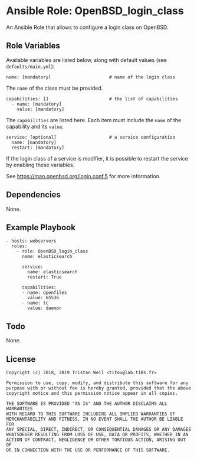# Ansible Role: OpenBSD_login_class

An Ansible Role that allows to configure a login class on OpenBSD.

## Role Variables

Available variables are listed below, along with default values (see `defaults/main.yml`):

    name: [mandatory]                      # name of the login class
    
The `name` of the class must be provided.
          
    capabilities: []                       # the list of capabilities
      - name: [mandatory]
        value: [mandatory]

The `capabilities` are listed here.
Each item must include the `name` of the capability and its `value`.
    
    service: [optional]                    # a service configuration                    
      name: [mandatory]
      restart: [mandatory]
      
If the login class of a service is modifier, it is possible to restart the service by enabling these variables.

See https://man.openbsd.org/login.conf.5 for more information.

## Dependencies

None.

## Example Playbook

    - hosts: webservers
      roles:
        - role: OpenBSD_login_class
          name: elasticsearch

          service:
            name: elasticsearch
            restart: True
        
          capabilities:
          - name: openfiles
            value: 65536
          - name: tc
            value: daemon
            
## Todo

None.

## License

```
Copyright (c) 2018, 2019 Tristan Weil <titou@lab.t18s.fr>

Permission to use, copy, modify, and distribute this software for any
purpose with or without fee is hereby granted, provided that the above
copyright notice and this permission notice appear in all copies.

THE SOFTWARE IS PROVIDED "AS IS" AND THE AUTHOR DISCLAIMS ALL WARRANTIES
WITH REGARD TO THIS SOFTWARE INCLUDING ALL IMPLIED WARRANTIES OF
MERCHANTABILITY AND FITNESS. IN NO EVENT SHALL THE AUTHOR BE LIABLE FOR
ANY SPECIAL, DIRECT, INDIRECT, OR CONSEQUENTIAL DAMAGES OR ANY DAMAGES
WHATSOEVER RESULTING FROM LOSS OF USE, DATA OR PROFITS, WHETHER IN AN
ACTION OF CONTRACT, NEGLIGENCE OR OTHER TORTIOUS ACTION, ARISING OUT OF
OR IN CONNECTION WITH THE USE OR PERFORMANCE OF THIS SOFTWARE.
```
